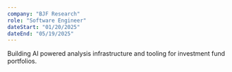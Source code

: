 ```yaml
---
company: "BJF Research"
role: "Software Engineer"
dateStart: "01/20/2025"
dateEnd: "05/19/2025"
---
```


Building AI powered analysis infrastructure and tooling for investment fund portfolios.